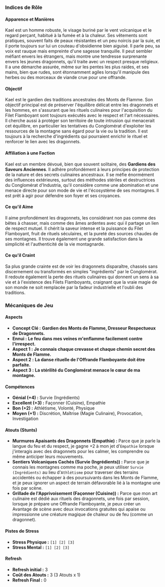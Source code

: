 ### Indices de Rôle
#### Apparence et Manières
Kael est un homme robuste, le visage buriné par le vent volcanique et le regard perçant, habitué à la fumée et à la chaleur. Ses vêtements sont pratiques, souvent faits de peaux résistantes et un peu noircis par la suie, et il porte toujours sur lui un couteau d'obsidienne bien aiguisé. Il parle peu, sa voix est rauque mais empreinte d'une sagesse tranquille. Il peut sembler méfiant envers les étrangers, mais montre une tendresse surprenante envers les jeunes dragonnets, qu'il traite avec un respect presque religieux. Il a une démarche assurée, même sur les pentes les plus raides, et ses mains, bien que rudes, sont étonnamment agiles lorsqu'il manipule des herbes ou des morceaux de viande crue pour une offrande.

#### Objectif
Kael est le gardien des traditions ancestrales des Monts de Flamme. Son objectif principal est de préserver l'équilibre délicat entre les dragonnets et les hommes, en s'assurant que les rituels culinaires pour l'acquisition du Filet Flamboyant sont toujours exécutés avec le respect et l'art nécessaires. Il cherche aussi à protéger son territoire de toute intrusion qui menacerait cet équilibre, en particulier les tentatives du Conglomérat d'exploiter les ressources de la montagne sans égard pour la vie ou la tradition. Il est toujours à la recherche d'ingrédients qui pourraient enrichir le rituel et renforcer le lien avec les dragonnets.

#### Affiliation à une Faction
Kael est un membre dévoué, bien que souvent solitaire, des **Gardiens des Saveurs Anciennes**. Il adhère profondément à leurs principes de protection de la nature et des secrets culinaires ancestraux. Il se méfie énormément des influences extérieures, surtout des méthodes stériles et destructrices du Conglomérat d'Industria, qu'il considère comme une abomination et une menace directe pour son mode de vie et l'écosystème de ses montagnes. Il est prêt à agir pour défendre son foyer et ses croyances.

#### Ce qu'il Aime
Il aime profondément les dragonnets, les considérant non pas comme des bêtes à chasser, mais comme des âmes ardentes avec qui il partage un lien de respect mutuel. Il chérit la saveur intense et la puissance du Filet Flamboyant, fruit de rituels séculaires, et la pureté des sources chaudes de ses montagnes. Il trouve également une grande satisfaction dans la simplicité et l'authenticité de la vie montagnarde.

#### Ce qu'il Craint
Sa plus grande crainte est de voir les dragonnets disparaître, chassés sans discernement ou transformés en simples "ingrédients" par le Conglomérat. Il redoute également la perte des rituels culinaires qui donnent un sens à sa vie et à l'existence des Filets Flamboyants, craignant que la vraie magie de son monde ne soit remplacée par la fadeur industrielle et l'oubli des traditions.

### Mécaniques de Jeu
#### Aspects
*   **Concept Clé :** **Gardien des Monts de Flamme, Dresseur Respectueux de Dragonnets.**
*   **Ennui :** **Le feu dans mes veines m'enflamme facilement contre l'irrespect.**
*   **Aspect 1 :** **Je connais chaque crevasse et chaque chemin secret des Monts de Flamme.**
*   **Aspect 2 :** **La danse rituelle de l'Offrande Flamboyante doit être parfaite.**
*   **Aspect 3 :** **La stérilité du Conglomérat menace le cœur de ma montagne.**

#### Compétences
*   **Génial (+4) :** Survie (Ingrédients)
*   **Excellent (+3) :** Façonner (Cuisine), Empathie
*   **Bon (+2) :** Athlétisme, Volonté, Physique
*   **Moyen (+1) :** Discrétion, Maîtrise (Magie Culinaire), Provocation, Investigation

#### Atouts (Stunts)
*   **Murmures Apaisants des Dragonnets (Empathie) :** Parce que je parle la langue du feu et du respect, je gagne +2 à mon jet d'`Empathie` lorsque j'interagis avec des dragonnets pour les calmer, les comprendre ou même anticiper leurs mouvements.
*   **Sentiers Volcaniques Cachés (Survie (Ingrédients)) :** Parce que je connais les montagnes comme ma poche, je peux utiliser `Survie (Ingrédients)` au lieu d'`Athlétisme` pour traverser des terrains accidentés ou échapper à des poursuivants dans les Monts de Flamme, et je peux ignorer un aspect de terrain défavorable lié à la montagne une fois par scène.
*   **Grillade de l'Apprivoisement (Façonner (Cuisine)) :** Parce que mon art culinaire est dédié aux rituels des dragonnets, une fois par session, lorsque je prépare une Offrande Flamboyante, je peux créer un Avantage de scène avec deux invocations gratuites qui apaise ou impressionne une créature magique de chaleur ou de feu (comme un dragonnet).

#### Pistes de Stress
*   **Stress Physique :** `[1] [2] [3]`
*   **Stress Mental :** `[1] [2] [3]`

#### Refresh
*   **Refresh initial :** 3
*   **Coût des Atouts :** 3 (3 Atouts x 1)
*   **Refresh Final :** 0